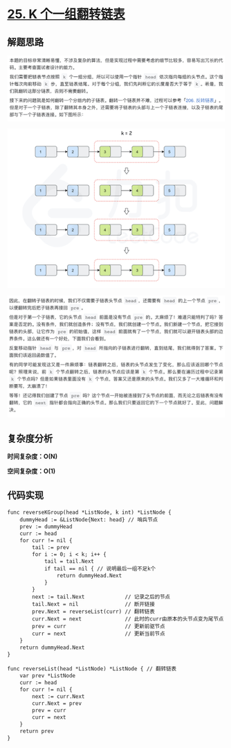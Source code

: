 # [25. K 个一组翻转链表](https://leetcode-cn.com/problems/reverse-nodes-in-k-group/)

## 解题思路

![20D9769D-9098-4CD4-8A64-F157C0FB98A9](images/20D9769D-9098-4CD4-8A64-F157C0FB98A9.png)

![5B868C85-3167-4161-8C0A-24ABECC08DF2](images/5B868C85-3167-4161-8C0A-24ABECC08DF2.png)

![2933816D-BDF8-47B0-9AD1-31D4127C5F83](images/2933816D-BDF8-47B0-9AD1-31D4127C5F83.png)

## 复杂度分析

**时间复杂度：O(N)**

**空间复杂度：O(1)** 

## 代码实现

```golang
func reverseKGroup(head *ListNode, k int) *ListNode {
	dummyHead := &ListNode{Next: head} // 哨兵节点
	prev := dummyHead
	curr := head
	for curr != nil {
		tail := prev
		for i := 0; i < k; i++ {
			tail = tail.Next
			if tail == nil { // 说明最后一组不足k个
				return dummyHead.Next
			}
		}
		next := tail.Next             // 记录之后的节点
		tail.Next = nil               // 断开链接
		prev.Next = reverseList(curr) // 翻转链表
		curr.Next = next              // 此时的curr由原本的头节点变为尾节点
		prev = curr                   // 更新前驱节点
		curr = next                   // 更新当前节点
	}
	return dummyHead.Next
}

func reverseList(head *ListNode) *ListNode { // 翻转链表
	var prev *ListNode
	curr := head
	for curr != nil {
		next := curr.Next
		curr.Next = prev
		prev = curr
		curr = next
	}
	return prev
}
```